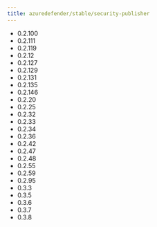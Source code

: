 ```yaml
---
title: azuredefender/stable/security-publisher
---
```

- 0.2.100
- 0.2.111
- 0.2.119
- 0.2.12
- 0.2.127
- 0.2.129
- 0.2.131
- 0.2.135
- 0.2.146
- 0.2.20
- 0.2.25
- 0.2.32
- 0.2.33
- 0.2.34
- 0.2.36
- 0.2.42
- 0.2.47
- 0.2.48
- 0.2.55
- 0.2.59
- 0.2.95
- 0.3.3
- 0.3.5
- 0.3.6
- 0.3.7
- 0.3.8
